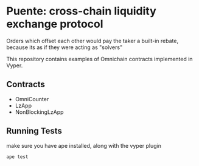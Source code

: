 # Puente: cross-chain liquidity exchange protocol

Orders which offset each other would pay the taker a built-in rebate, because its as if they were acting as "solvers"

This repository contains examples of Omnichain contracts implemented in Vyper.

## Contracts

- OmniCounter
- LzApp
- NonBlockingLzApp

## Running Tests
make sure you have ape installed, along with the vyper plugin

`ape test`
